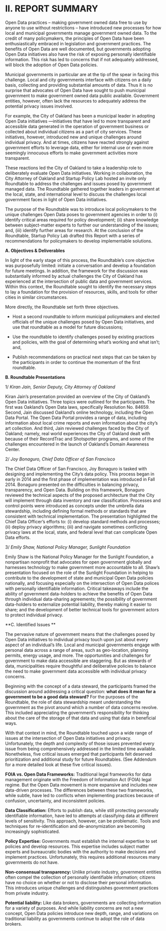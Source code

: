# **II.	REPORT SUMMARY**

Open Data practices – making government owned data free to use by anyone to use without restrictions – have introduced new processes for how local and municipal governments manage government owned data. To the credit of many policymakers, the principles of Open Data have been enthusiastically embraced in legislation  and government practices. The benefits of Open Data are well documented,  but governments adopting Open Data initiatives also have the risk of exposing personally identifiable information. This risk has led to concerns that if not adequately addressed, will block the adoption of Open Data policies.  

Municipal governments in particular are at the tip of the spear in facing this challenge. Local and city governments interface with citizens on a daily basis, collecting and providing substantial amounts of data. Thus it is no surprise that advocates of Open Data have sought to push municipal government to make government owned data public available. Government entities, however, often lack the resources to adequately address the potential privacy issues involved. 

For example, the City of Oakland has been a municipal leader in adopting Open Data initiatives —initiatives that have led to more transparent and accessible data generated in the operation of government business or collected about individual citizens as a part of city services.   These initiatives, however, introduced new and unique challenges around individual privacy. And at times, citizens have reacted strongly against government efforts to leverage data, either for internal use  or even more seemingly innocuous efforts to make government activities more transparent.   

These reactions led the City of Oakland to take a leadership role to deliberately evaluate Open Data initiatives. Working in collaboration, the City Attorney of Oakland and Startup Policy Lab hosted an invite only Roundtable to address the challenges and issues posed by government managed data. The Roundtable gathered together leaders in government at the local, state, and international level to discuss the challenges local government faces in light of Open Data initiatives. 

The purpose of the Roundtable was to introduce local policymakers to the unique challenges Open Data poses to government agencies in order to (i) identify critical areas required for policy development; (ii) share knowledge between subject-matter experts to further our understanding of the issues; and, (iii) identify further areas for research. At the conclusion of the Roundtable, Startup Policy Lab drafted this Report with a series of recommendations for policymakers to develop implementable solutions.
 
**A.	Objectives & Deliverables**

In light of the early stage of this process, the Roundtable’s core objective was purposefully limited: initiate a conversation and develop a foundation for future meetings. In addition, the framework for the discussion was substantially informed by actual challenges the City of Oakland has experienced at the intersection of public data and government services. Within this context, the Roundtable sought to identify the necessary steps to lay a foundation for the provision of resources, skills, and tools for other cities in similar circumstances. 

More directly, the Roundtable set forth three objectives.  

-	Host a second roundtable to inform municipal policymakers and elected officials of the unique challenges posed by Open Data initiatives, and use that roundtable as a model for future discussions;

-	Use the roundtable to identify challenges posed by existing practices and policies, with the goal of determining what’s working and what isn’t; and,

-	Publish recommendations on practical next steps that can be taken by the participants in order to continue the momentum of the first roundtable.

**B.	Roundtable Presentations**

1/ *Kiran Jain, Senior Deputy, City Attorney of Oakland*

Kiran Jain’s presentation provided an overview of the City of Oakland’s Open Data initiatives. Three topics were outlined for the participants. The first was Oakland’s Open Data laws, specifically Resolution No. 84659. Second, Jain discussed Oakland’s online technology, including the Open Data Portal. The Open Data Portal provides a range of data, including information about local crime reports and even information about the city’s art collection. And third, Jain reviewed challenges faced by the City of Oakland; namely, real world experiences the City of Oakland dealt with because of their RecordTrac and Shotspotter programs, and some of the challenges encountered in the launch of Oakland’s Domain Awareness Center.

2/ *Joy Bonaguro, Chief Data Officer of San Francisco*

The Chief Data Officer of San Francisco, Joy Bonaguro is tasked with designing and implementing the City’s data policy. This process began in early in 2014 and the first phase of implementation was introduced in Fall 2014. Bonaguro presented on the difficulties in balancing privacy, transparency, and Open Data. Building on this framework, Bonaguro reviewed the technical aspects of the proposed architecture that the City will implement through data inventory and raw classification. Processes and control points were introduced as concepts under the umbrella data stewardship, including defining formal methods or standards that are consistent with technical implementation. The presentation highlighted the Chief Data Officer’s efforts to: (i) develop standard methods and processes; (ii) deploy privacy algorithms; (iii) and navigate sometimes conflicting privacy laws at the local, state, and federal level that can complicate Open Data efforts. 

3/	*Emily Shaw, National Policy Manager, Sunlight Foundation*

Emily Shaw is the National Policy Manager for the Sunlight Foundation, a nonpartisan nonprofit that advocates for open government globally and harnesses technology to make government more accountable to all. Shaw’s presentation focused on the role of the Sunlight Foundation in helping to contribute to the development of state and municipal Open Data policies nationally, and focusing especially on the intersection of Open Data polices with personally identifiable information. Critical takeaways include the ability of government data-holders to achieve the benefits of Open Data through individual data-sharing agreements; the possibility of government data-holders to externalize potential liability, thereby making it easier to share; and the development of better technical tools for government actors to protect individual privacy. 

**C.	Identified Issues **

The pervasive nature of government means that the challenges posed by Open Data initiatives to individual privacy touch upon just about every aspect of an individual’s life. Local and municipal governments engage with personal data across a range of areas, such as geo-location, planning permits, energy usage, and more. The opportunities and challenges for government to make data accessible are staggering. But as stewards of data, municipalities require thoughtful and deliberative policies to balance the need to make government data accessible with individual privacy concerns.

Beginning with the concept of a data steward, the participants framed the discussion around addressing a critical question: **what does it mean for a government to be a good data steward?** For the purposes of the Roundtable, the role of data stewardship meant understanding the government as the pivot around which a number of data concerns revolve. This included appreciating the government’s responsibility for thinking about the care of the storage of that data and using that data in beneficial ways.

With that context in mind, the Roundtable touched upon a wide range of issues at the intersection of Open Data initiatives and privacy. Unfortunately, the depth and complexity of those issues prevented every issue from being comprehensively addressed in the limited time available. Nonetheless, five critical issues emerged that participants felt deserved prioritization and additional study for future Roundtables. (See Addendum for a more detailed look at these five critical issues).

**FOIA vs. Open Data Frameworks:** Traditional legal frameworks for data management originate with the Freedom of Information Act (FOIA) legal regime. But the Open Data movement is more expansive and includes new data-driven processes.  The differences between these two frameworks, while subtle, have led to conflicts when implementing practices because of confusion, uncertainty, and inconsistent policies. 

**Data Classification:** Efforts to publish data, while still protecting personally identifiable information, have led to attempts at classifying data at different levels of sensitivity. This approach, however, can be problematic. Tools and techniques for re-identification and de-anonymization are becoming increasingly sophisticated. 

**Policy Expertise:** Governments must establish the internal expertise to set policies and develop resources. This expertise includes subject matter experts and bureaucratic bodies with the authority to make decisions and implement practices. Unfortunately, this requires additional resources many governments do not have.

**Non-consensual transparency:** Unlike private industry, government entities often compel the collection of personally identifiable information; citizens have no choice on whether or not to disclose their personal information. This introduces unique challenges and distinguishes government practices from private industry.

**Potential liability:** Like data brokers, governments are collecting information for a variety of purposes. And while liability concerns are not a new concept, Open Data policies introduce new depth, range, and variations on traditional liability as governments continue to adopt the role of data brokers.
